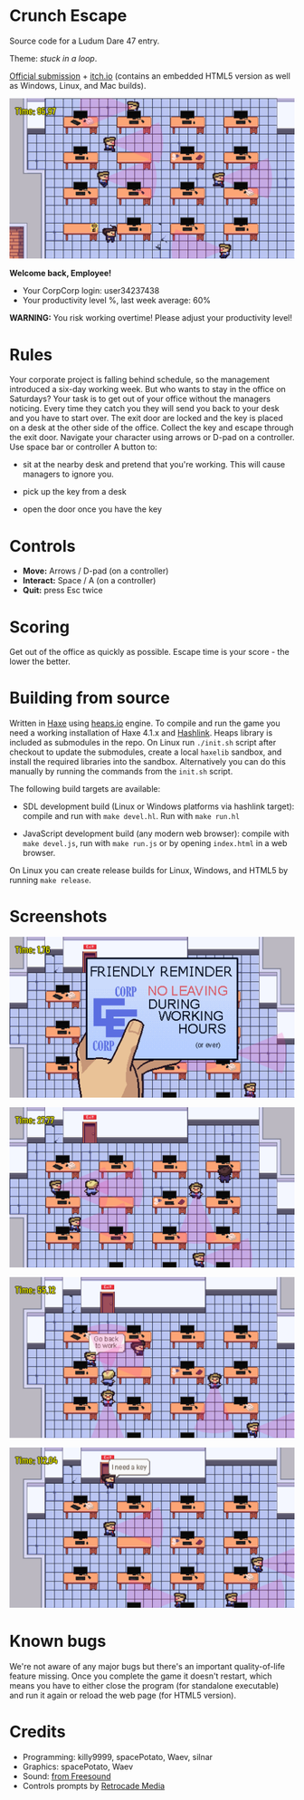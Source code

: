 Crunch Escape
=============

Source code for a Ludum Dare 47 entry.

Theme: *stuck in a loop*.

[Official submission](https://ldjam.com/events/ludum-dare/47/crunch-escape) +
[itch.io](https://killy9999.itch.io/crunch-escape) (contains an embedded HTML5
version as well as Windows, Linux, and Mac builds).

![gameplay](screenshots/crunch_escape_gameplay_3.png)

**Welcome back, Employee!**

  * Your CorpCorp login: user34237438
  * Your productivity level %, last week average: 60%

**WARNING:** You risk working overtime! Please adjust your productivity level!


Rules
=====

Your corporate project is falling behind schedule, so the management introduced
a six-day working week.  But who wants to stay in the office on Saturdays?  Your
task is to get out of your office without the managers noticing.  Every time
they catch you they will send you back to your desk and you have to start over.
The exit door are locked and the key is placed on a desk at the other side of
the office.  Collect the key and escape through the exit door.  Navigate your
character using arrows or D-pad on a controller.  Use space bar or controller A
button to:

  * sit at the nearby desk and pretend that you're working.  This will cause
    managers to ignore you.

  * pick up the key from a desk

  * open the door once you have the key


Controls
========

  * **Move:** Arrows / D-pad (on a controller)
  * **Interact:** Space / A (on a controller)
  * **Quit:** press Esc twice


Scoring
=======

Get out of the office as quickly as possible.  Escape time is your score - the
lower the better.


Building from source
====================

Written in [Haxe](https://haxe.org/) using [heaps.io](https://heaps.io/) engine.
To compile and run the game you need a working installation of Haxe 4.1.x and
[Hashlink](https://hashlink.haxe.org).  Heaps library is included as submodules
in the repo.  On Linux run `./init.sh` script after checkout to update the
submodules, create a local `haxelib` sandbox, and install the required libraries
into the sandbox.  Alternatively you can do this manually by running the
commands from the `init.sh` script.

The following build targets are available:

  * SDL development build (Linux or Windows platforms via hashlink target):
    compile and run with `make devel.hl`.  Run with `make run.hl`

  * JavaScript development build (any modern web browser): compile with `make
    devel.js`, run with `make run.js` or by opening `index.html` in a web
    browser.

On Linux you can create release builds for Linux, Windows, and HTML5 by running
`make release`.


Screenshots
===========

![gameplay_preview_1](screenshots/crunch_escape_title_screen.png)

![gameplay_preview_1](screenshots/crunch_escape_gameplay_1.png)

![gameplay_preview_1](screenshots/crunch_escape_gameplay_2.png)

![gameplay_preview_1](screenshots/crunch_escape_gameplay_4.png)


Known bugs
==========


We're not aware of any major bugs but there's an important quality-of-life
feature missing.  Once you complete the game it doesn't restart, which means you
have to either close the program (for standalone executable) and run it again or
reload the web page (for HTML5 version).


Credits
=======

  * Programming: killy9999, spacePotato, Waev, silnar
  * Graphics: spacePotato, Waev
  * Sound: [from Freesound](https://freesound.org/people/Dean-Raul_DiArchangeli/sounds/108695/)
  * Controls prompts by [Retrocade Media](https://retrocademedia.itch.io/buttonprompts4)
